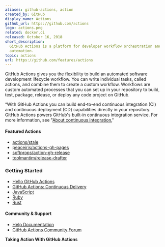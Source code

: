 ```yaml
---
aliases: github-actions, action
created_by: GitHub
display_name: Actions
github_url: https://github.com/actions
logo: actions.png
related: docker,ci
released: October 16, 2018
short_description:
  GitHub Actions is a platform for developer workflow orchestration and
  automation.
topic: actions
url: https://github.com/features/actions
---
```


GitHub Actions gives you the flexibility to build an automated software
development lifecycle workflow. You can write individual tasks, called actions,
and combine them to create a custom workflow. Workflows are custom automated
processes that you can set up in your repository to build, test, package,
release, or deploy any code project on GitHub.

“With GitHub Actions you can build end-to-end continuous integration (CI) and
continuous deployment (CD) capabilities directly in your repository. GitHub
Actions powers GitHub's built-in continuous integration service. For more
information, see
"[About continuous integration.](https://help.github.com/en/github/automating-your-workflow-with-github-actions/about-continuous-integration)"

#### Featured Actions

- [actions/stale](https://github.com/actions/stale)
- [peaceiris/actions-gh-pages](https://github.com/peaceiris/actions-gh-pages)
- [softprops/action-gh-release](https://github.com/softprops/action-gh-release)
- [toolmantim/release-drafter](https://github.com/toolmantim/release-drafter)

### Getting Started

- [Hello GitHub Actions](https://lab.github.com/github/hello-github-actions!)
- [GitHub Actions: Continuous Delivery](https://lab.github.com/githubtraining/github-actions:-continuous-delivery)
- [JavaScript](https://help.github.com/en/actions/automating-your-workflow-with-github-actions/creating-a-javascript-action)
- [Ruby](https://dev.to/mscccc/build-a-github-action-with-ruby-3nln)
- [Rust](https://svartalf.info/posts/2019-09-16-github-actions-for-rust/)

#### Community & Support

- [Help Documentation](https://help.github.com/en/github/automating-your-workflow-with-github-actions/about-github-actions)
- [GitHub Actions Community Forum](https://github.community/t5/GitHub-Actions/bd-p/actions)

**Taking Action With GitHub Actions**

[//youtube-embed-unfurl//]: # "GVpIaEoFF3A"
